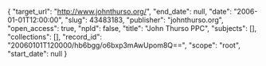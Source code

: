 {
  "target_url": "http://www.johnthurso.org/", 
  "end_date": null, 
  "date": "2006-01-01T12:00:00", 
  "slug": 43483183, 
  "publisher": "johnthurso.org", 
  "open_access": true, 
  "npld": false, 
  "title": "John Thurso PPC", 
  "subjects": [], 
  "collections": [], 
  "record_id": "20060101T120000/hb6bgg/o6bxp3mAwUpom8Q==", 
  "scope": "root", 
  "start_date": null
}

